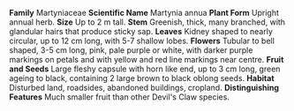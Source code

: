  **Family** Martyniaceae **Scientific Name** Martynia annua **Plant Form** Upright annual herb. **Size** Up to 2 m tall. **Stem** Greenish, thick, many branched, with glandular hairs that produce sticky sap. **Leaves** Kidney shaped to nearly circular, up to 12 cm long, with 5-7 shallow lobes. **Flowers** Tubular to bell shaped, 3-5 cm long, pink, pale purple or white, with darker purple markings on petals and with yellow and red line markings near centre. **Fruit and Seeds** Large fleshy capsule with horn like end, up to 3 cm long, green ageing to black, containing 2 large brown to black oblong seeds. **Habitat** Disturbed land, roadsides, abandoned buildings, cropland. **Distinguishing Features** Much smaller fruit than other Devil's Claw species.